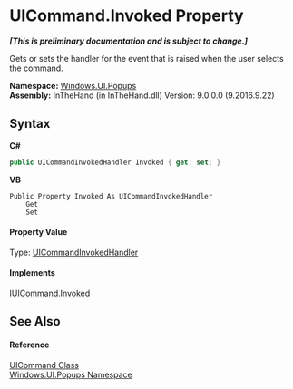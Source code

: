 # UICommand.Invoked Property 
 _**\[This is preliminary documentation and is subject to change.\]**_

Gets or sets the handler for the event that is raised when the user selects the command.

**Namespace:**&nbsp;<a href="N_Windows_UI_Popups">Windows.UI.Popups</a><br />**Assembly:**&nbsp;InTheHand (in InTheHand.dll) Version: 9.0.0.0 (9.2016.9.22)

## Syntax

**C#**<br />
``` C#
public UICommandInvokedHandler Invoked { get; set; }
```

**VB**<br />
``` VB
Public Property Invoked As UICommandInvokedHandler
	Get
	Set
```


#### Property Value
Type: <a href="T_Windows_UI_Popups_UICommandInvokedHandler">UICommandInvokedHandler</a>

#### Implements
<a href="P_Windows_UI_Popups_IUICommand_Invoked">IUICommand.Invoked</a><br />

## See Also


#### Reference
<a href="T_Windows_UI_Popups_UICommand">UICommand Class</a><br /><a href="N_Windows_UI_Popups">Windows.UI.Popups Namespace</a><br />